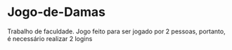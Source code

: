 # Jogo-de-Damas
 Trabalho de faculdade. 
 Jogo feito para ser jogado por 2 pessoas, portanto, é necessário realizar 2 logins
